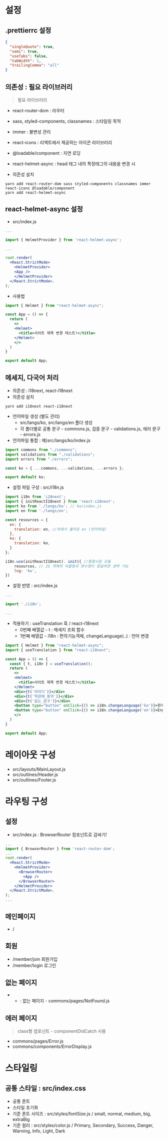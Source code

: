 # 설정

## .prettierrc 설정

```json
{
  "singleQuote": true,
  "semi": true,
  "useTabs": false,
  "tabWidth": 2,
  "trailingComma": "all"
}
```

## 의존성 : 필요 라이브러리
> 필요 라이브러리

- react-router-dom : 라우터
- sass, styled-components, classnames : 스타일링 목적
- immer : 불변성 관리
- react-icons : 리액트에서 제공하는 아이콘 라이브러리
- @loadable/component : 지연 로딩
- react-helmet-async : head 태그 내의 특정태그의 내용을 변경 시


- 의존성 설치

```
yarn add react-router-dom sass styled-components classnames immer react-icons @loadable/component
yarn add react-helmet-async
```

## react-helmet-async 설정
- src/index.js

```jsx
...

import { HelmetProvider } from 'react-helmet-async';

...

root.render(
  <React.StrictMode>
    <HelmetProvider>
    <App />
    </HelmetProvider>
  </React.StrictMode>,
);

```

- 사용법

```jsx
import { Helmet } from "react-helmet-async";

const App = () => {
  return (
    <>
    <Helmet>
      <title>사이트 제목 변경 테스트!</title>
    </Helmet>
    </>
  )
}

export default App;
```

## 메세지, 다국어 처리

- 의존성 : i18next, react-i18next
- 의존성 설치
```
yarn add i18next react-i18next
```
- 언어파일 생성 (별도 관리)
    - src/langs/ko, src/langs/en 폴더 생성
    - 각 폴더별로 공통 문구 - commons.js, 검증 문구 - validations.js, 에러 문구 - errors.js
- 언어파일 통합 : 예)src/langs/ko/index.js

```javascript
import commons from "./commons";
import validations from "./validations";
import errors from "./errors";

const ko = { ...commons, ...validations, ...errors };

export default ko;
```

- 설정 파일 구성 : src/i18n.js
```javascript
import i18n from 'i18next';
import { initReactI18next } from 'react-i18next';
import ko from './langs/ko'; // ko/index.js
import en from './langs/en';

const resources = {
  en: {
    translation: en, //위에서 불러온 en (언어파일)
  },
  ko: {
    translation: ko,
  }
};

i18n.use(initReactI18next). init({ //통합시킬 모듈
    resources, // JS 객체의 이름명과 변수명이 동일하면 생략 가능
    lng: 'ko',
})
```

- 설정 반영 : src/index.js

```javascript
...

import './i18n';

...
```

- 적용하기 : useTranslation 훅 / react-i18next
  - 0번째 배열값 - t : 메세지 조회 함수
  - 1번째 배열값 - i18n : 편의기능객체, changeLanguage(..) : 언어 변경

```jsx
import { Helmet } from "react-helmet-async";
import { useTranslation } from "react-i18next";

const App = () => {
  const { t, i18n } = useTranslation();
  return (
    <>
    <Helmet>
      <title>사이트 제목 변경 테스트!</title>
    </Helmet>
    <div>{t('아이디')}</div>
    <div>{t('약관에_동의')}</div>
    <div>{t('없는_문구')}</div>
    <button type="button" onClick={() => i18n.changeLanguage('ko')}>한국어</button>
    <button type="button" onClick={() => i18n.changeLanguage('en')}>English</button>
    </>
  )
}

export default App;
```

# 레이아웃 구성

- src/layouts/MainLayout.js
- src/outlines/Header.js
- src/outlines/Footer.js

# 라우팅 구성

## 설정
- src/index.js : BrowserRouter 컴포넌트로 감싸기!
```jsx
...
import { BrowserRouter } from 'react-router-dom';
...
root.render(
  <React.StrictMode>
    <HelmetProvider>
      <BrowserRouter>
        <App />
      </BrowserRouter>
    </HelmetProvider>
  </React.StrictMode>,
);
...
```

## 메인페이지

- /

## 회원

- /member/join 회원가입
- /member/login 로그인

## 없는 페이지

- * : 없는 페이지 - commons/pages/NotFound.js

## 에러 페이지

> class형 컴포넌트 - componentDidCatch 사용

- commons/pages/Error.js
- commons/components/ErrorDisplay.js


# 스타일링
## 공통 스타일 : src/index.css

- 공통 폰트
- 스타일 초기화
- 기준 폰트 사이즈 : src/styles/fontSize.js / small, normal, medium, big, extraBig
- 기준 컬러 : src/styles/color.js / Primary, Secondary, Success, Danger, Warning, Info, Light, Dark

